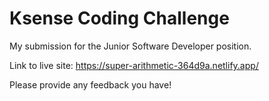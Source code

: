 # Ksense Coding Challenge

My submission for the Junior Software Developer position.

Link to live site: https://super-arithmetic-364d9a.netlify.app/

Please provide any feedback you have!
